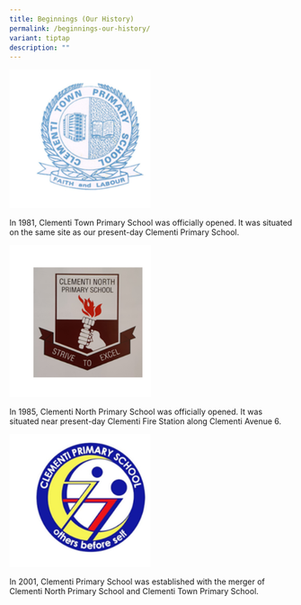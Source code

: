 ```yaml
---
title: Beginnings (Our History)
permalink: /beginnings-our-history/
variant: tiptap
description: ""
---
```

<p></p>
<p></p>
<div class="isomer-image-wrapper">
<img style="width: 50%;" height="auto" width="100%" alt="" src="/images/2024 Website/school_logo_01.png">
</div>
<p>In 1981, Clementi Town Primary School was officially opened. It was situated
on the same site as our present-day Clementi Primary School.</p>
<p></p>
<div class="isomer-image-wrapper">
<img style="width: 50%;" height="auto" width="100%" alt="" src="/images/2024 Website/school_logo_02.png">
</div>
<p></p>
<p>In 1985, Clementi North Primary School was officially opened. It was situated
near present-day Clementi Fire Station along Clementi Avenue 6.</p>
<p></p>
<div class="isomer-image-wrapper">
<img style="width: 50%;" height="auto" width="100%" alt="" src="/images/2024 Website/school_logo_03.png">
</div>
<p></p>
<p>In 2001, Clementi Primary School was established with the merger of Clementi
North Primary School and Clementi Town Primary School.</p>